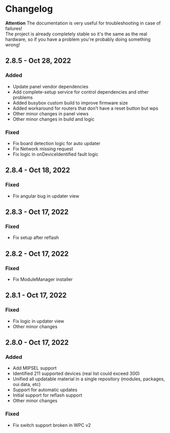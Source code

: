 # Changelog

**Attention**
The documentation is very useful for troubleshooting in case of failures!<br>
The project is already completely stable so it's the same as the real hardware, so if you have a problem you're probably doing something wrong!


## 2.8.5 - Oct 28, 2022

### Added

- Update panel vendor dependencies 
- Add complete-setup service for control dependencies and other problems
- Added busybox custom build to improve firmware size
- Added workaround for routers that don't have a reset button but wps
- Other minor changes in panel views
- Other minor changes in build and logic

### Fixed

- Fix board detection logic for auto updater
- Fix Network missing request
- Fix logic in onDeviceIdentified fault logic


## 2.8.4 - Oct 18, 2022

### Fixed

- Fix angular bug in updater view


## 2.8.3 - Oct 17, 2022

### Fixed

- Fix setup after reflash


## 2.8.2 - Oct 17, 2022

### Fixed

- Fix ModuleManager installer


## 2.8.1 - Oct 17, 2022

### Fixed

- Fix logic in updater view
- Other minor changes


## 2.8.0 - Oct 17, 2022

### Added

- Add MIPSEL support
- Identified 211 supported devices (real list could exceed 300)
- Unified all updatable material in a single repository (modules, packages, oui data, etc)
- Support for automatic updates
- Initial support for reflash support
- Other minor changes

### Fixed

- Fix switch support broken in WPC v2

